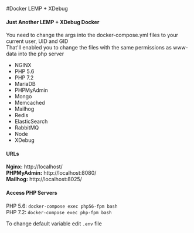 #Docker LEMP + XDebug
#### Just Another LEMP + XDebug Docker

You need to change the args into the docker-compose.yml files to your current user, UID and GID \
That'll enabled you to change the files with the same permissions as www-data into the php server 

* NGINX
* PHP 5.6
* PHP 7.2
* MariaDB
* PHPMyAdmin
* Mongo
* Memcached
* Mailhog
* Redis
* ElasticSearch
* RabbitMQ
* Node
* XDebug 

#### URLs
**Nginx:** http://localhost/ \
**PHPMyAdmin:** http://localhost:8080/ \
**Mailhog:** http://localhost:8025/ 


#### Access PHP Servers
PHP 5.6: `docker-compose exec php56-fpm bash` \
PHP 7.2: `docker-compose exec php-fpm bash`

To change default variable edit `.env`  file 